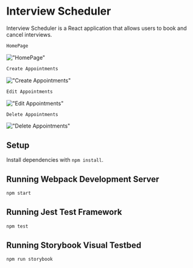 # Interview Scheduler

Interview Scheduler is a React application that allows users to book and cancel interviews. 

```sh
HomePage
```
!["HomePage"]()

```sh
Create Appointments
```
!["Create Appointments"]()

```sh
Edit Appointments
```
!["Edit Appointments"]()

```sh
Delete Appointments
```
!["Delete Appointments"]()

## Setup

Install dependencies with `npm install`.

## Running Webpack Development Server

```sh
npm start
```

## Running Jest Test Framework

```sh
npm test
```

## Running Storybook Visual Testbed

```sh
npm run storybook
```
